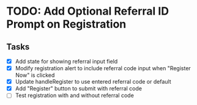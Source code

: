# TODO: Add Optional Referral ID Prompt on Registration

## Tasks
- [x] Add state for showing referral input field
- [x] Modify registration alert to include referral code input when "Register Now" is clicked
- [x] Update handleRegister to use entered referral code or default
- [x] Add "Register" button to submit with referral code
- [ ] Test registration with and without referral code
